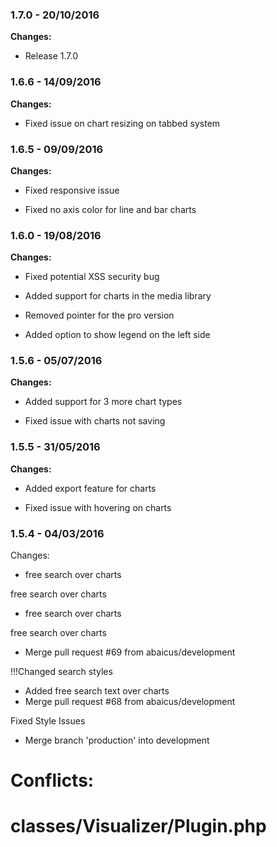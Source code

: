
### 1.7.0 - 20/10/2016
**Changes:** 
- Release 1.7.0

### 1.6.6 - 14/09/2016
**Changes:** 
- Fixed issue on chart resizing on tabbed system

### 1.6.5 - 09/09/2016
**Changes:** 
- Fixed responsive issue
- Fixed no axis color for line and bar charts

### 1.6.0 - 19/08/2016
**Changes:** 
- Fixed potential XSS security bug
- Added support for charts in the media library
- Removed pointer for the pro version
- Added option to show legend on the left side

### 1.5.6 - 05/07/2016
**Changes:** 
- Added support for 3 more chart types
- Fixed issue with charts not saving

### 1.5.5 - 31/05/2016
**Changes:** 
- Added export feature for charts
- Fixed issue with hovering on charts


### 1.5.4 - 04/03/2016

 Changes: 


 * free search over charts

free search over charts
 * free search over charts

free search over charts
 * Merge pull request #69 from abaicus/development

!!!Changed search styles
 * Added free search text over charts
 * Merge pull request #68 from abaicus/development

Fixed Style Issues
 * Merge branch 'production' into development

# Conflicts:
#	classes/Visualizer/Plugin.php
